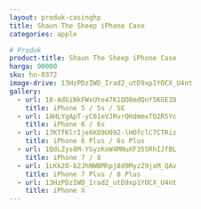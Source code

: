```yaml
---
layout: produk-casinghp
title: Shaun The Sheep iPhone Case
categories: apple

# Produk
product-title: Shaun The Sheep iPhone Case
harga: 90000
sku: hn-0372
image-drive: 13HzPDzIWD_Irad2_utD9xp1YOCX_U4nt
gallery:
  - url: 18-AdGiNkFWxUte47K1QO8mdQnY5KGEZ8
    title: iPhone 5 / 5s / SE
  - url: 1AHLYgApT-yC61eVJRvrQHdmmxTO2RSYc
    title: iPhone 6 / 6s
  - url: 17KTfKlrIje6KO9U092-lHOfclC7CTRiz
    title: iPhone 6 Plus / 6s Plus
  - url: 1QdLZys8M-YGyzKoW4MNuXF35SRhIJfBL
    title: iPhone 7 / 8
  - url: 1LKk2O-b2JhNWBMhpj8d9MyzZ9jxM_QAv
    title: iPhone 7 Plus / 8 Plus
  - url: 13HzPDzIWD_Irad2_utD9xp1YOCX_U4nt
    title: iPhone X
---
```

